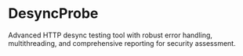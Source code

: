 # DesyncProbe
Advanced HTTP desync testing tool with robust error handling, multithreading, and comprehensive reporting for security assessment.
